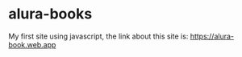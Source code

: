 # alura-books

My first site using javascript, the link about this site is: https://alura-book.web.app
